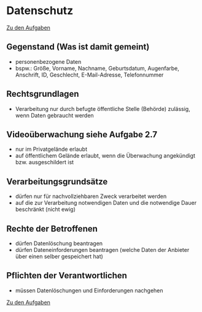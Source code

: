 # Datenschutz
[Zu den Aufgaben](./03_datenschutz-aufgaben.md)

## Gegenstand (Was ist damit gemeint)
- personenbezogene Daten
- bspw.: Größe, Vorname, Nachname, Geburtsdatum, Augenfarbe, Anschrift, ID, Geschlecht, E-Mail-Adresse, Telefonnummer

## Rechtsgrundlagen
- Verarbeitung nur durch befugte öffentliche Stelle (Behörde) zulässig, wenn Daten gebraucht werden

## Videoüberwachung siehe Aufgabe 2.7
- nur im Privatgelände erlaubt
- auf öffentlichem Gelände erlaubt, wenn die Überwachung angekündigt bzw. ausgeschildert ist

## Verarbeitungsgrundsätze
- dürfen nur für nachvollziehbaren Zweck verarbeitet werden
- auf die zur Verarbeitung notwendigen Daten und die notwendige Dauer beschränkt (nicht ewig)

## Rechte der Betroffenen
- dürfen Datenlöschung beantragen
- dürfen Dateneinforderungen beantragen (welche Daten der Anbieter über einen selber gespeichert hat)

## Pflichten der Verantwortlichen
- müssen Datenlöschungen und Einforderungen nachgehen

[Zu den Aufgaben](./03_datenschutz-aufgaben.md)